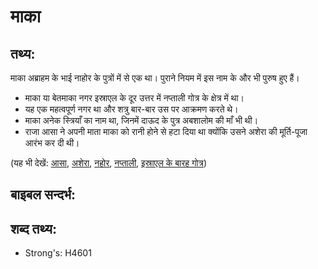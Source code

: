 # माका #

## तथ्य: ##

माका अब्राहम के भाई नाहोर के पुत्रों में से एक था। पुराने नियम में इस नाम के और भी पुरुष हुए हैं।

* माका या बेतमाका नगर इस्राएल के दूर उत्तर में नप्ताली गोत्र के क्षेत्र में था।
* यह एक महत्वपूर्ण नगर था और शत्रु बार-बार उस पर आक्रमण करते थे।
* माका अनेक स्त्रियाँ का नाम था, जिनमें दाऊद के पुत्र अबशालोम की माँ भी थी। 
* राजा आसा ने अपनी माता माका को रानी होने से हटा दिया था क्योंकि उसने अशेरा की मूर्ति-पूजा आरंभ कर दी थी।

(यह भी देखें: [आसा](../asa.md), [अशेरा](../asherim.md), [नहोर](../nahor.md), [नप्ताली](../naphtali.md), [इस्राएल के बारह गोत्र](../12tribesofisrael.md))

## बाइबल सन्दर्भ: ##

## शब्द तथ्य: ##

* Strong's: H4601
